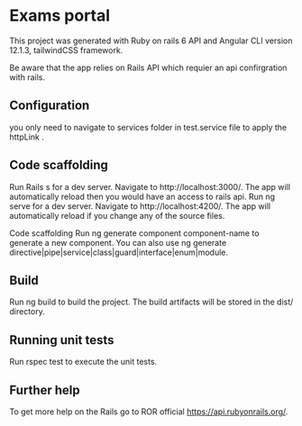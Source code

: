 # Exams portal

This project was generated with Ruby on rails 6 API and Angular CLI version 12.1.3, tailwindCSS framework.

Be aware that the app relies on Rails API which requier an api confirgration with rails.

## Configuration
you only need to navigate to services folder in test.service file to apply the httpLink .

## Code scaffolding
Run Rails s for a dev server. Navigate to http://localhost:3000/. The app will automatically reload then you would have an access to rails api.
Run ng serve for a dev server. Navigate to http://localhost:4200/. The app will automatically reload if you change any of the source files.

Code scaffolding
Run ng generate component component-name to generate a new component. You can also use ng generate directive|pipe|service|class|guard|interface|enum|module.

## Build
Run ng build to build the project. The build artifacts will be stored in the dist/ directory.

## Running unit tests

Run rspec test to execute the unit tests.

## Further help
To get more help on the Rails go to ROR official https://api.rubyonrails.org/.
